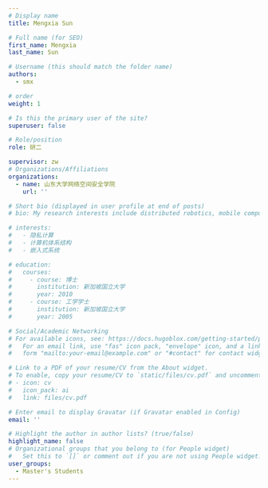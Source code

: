 ```yaml
---
# Display name
title: Mengxia Sun

# Full name (for SEO)
first_name: Mengxia
last_name: Sun

# Username (this should match the folder name)
authors:
  - smx

# order
weight: 1

# Is this the primary user of the site?
superuser: false

# Role/position
role: 研二

supervisor: zw
# Organizations/Affiliations
organizations:
  - name: 山东大学网络空间安全学院
    url: ''

# Short bio (displayed in user profile at end of posts)
# bio: My research interests include distributed robotics, mobile computing and programmable matter.

# interests:
#   - 隐私计算
#   - 计算机体系结构
#   - 嵌入式系统

# education:
#   courses:
#     - course: 博士
#       institution: 新加坡国立大学
#       year: 2010
#     - course: 工学学士
#       institution: 新加坡国立大学
#       year: 2005

# Social/Academic Networking
# For available icons, see: https://docs.hugoblox.com/getting-started/page-builder/#icons
#   For an email link, use "fas" icon pack, "envelope" icon, and a link in the
#   form "mailto:your-email@example.com" or "#contact" for contact widget.

# Link to a PDF of your resume/CV from the About widget.
# To enable, copy your resume/CV to `static/files/cv.pdf` and uncomment the lines below.
# - icon: cv
#   icon_pack: ai
#   link: files/cv.pdf

# Enter email to display Gravatar (if Gravatar enabled in Config)
email: ''

# Highlight the author in author lists? (true/false)
highlight_name: false
# Organizational groups that you belong to (for People widget)
#   Set this to `[]` or comment out if you are not using People widget.
user_groups:
  - Master's Students
---
```



